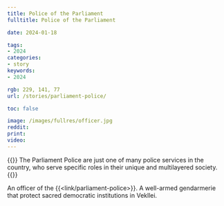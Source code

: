 ```yaml
---
title: Police of the Parliament
fulltitle: Police of the Parliament

date: 2024-01-18

tags:
- 2024
categories:
- story
keywords:
- 2024

rgb: 229, 141, 77
url: /stories/parliament-police/

toc: false

image: /images/fullres/officer.jpg
reddit:
print:
video:
---
```

{{<note caption>}}
The Parliament Police are just one of many police services in the country, who serve specific roles in their unique and multilayered society.
{{</note>}}

An officer of the {{<link/parliament-police>}}. A well-armed gendarmerie that protect sacred democratic institutions in Vekllei.